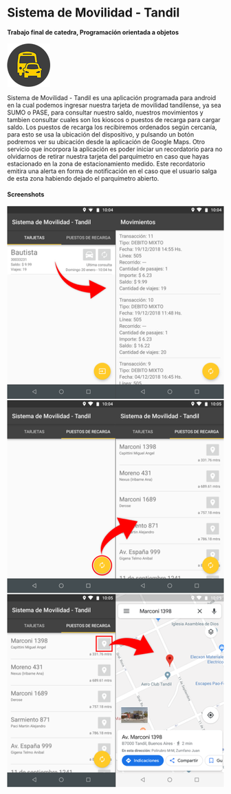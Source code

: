 # Sistema de Movilidad - Tandil
#### Trabajo final de catedra, Programación orientada a objetos


![app_icon](/screenshots/app-icon-100.png)


Sistema de Movilidad - Tandil es una aplicación programada para android en la cual podemos ingresar nuestra tarjeta de movilidad tandilense, ya sea SUMO o PASE, para consultar nuestro saldo, nuestros movimientos y tambien consultar cuales son los kioscos o puestos de recarga para cargar saldo. Los puestos de recarga los recibiremos ordenados según cercanía, para esto se usa la ubicación del dispositivo, y pulsando un botón podremos ver su ubicación desde la aplicación de Google Maps. Otro servicio que incorpora la aplicación es poder iniciar un recordatorio para no olvidarnos de retirar nuestra tarjeta del parquímetro en caso que hayas estacionado en la zona de estacionamiento medido. Este recordatorio emitira una alerta en forma de notificación en el caso que el usuario salga de esta zona habiendo dejado el parquímetro abierto.




#### Screenshots
![screenshot-1](/screenshots/screenshot-1.png)
![screenshot-2](/screenshots/screenshot-2.png)
![screenshot-3](/screenshots/screenshot-3.png)
